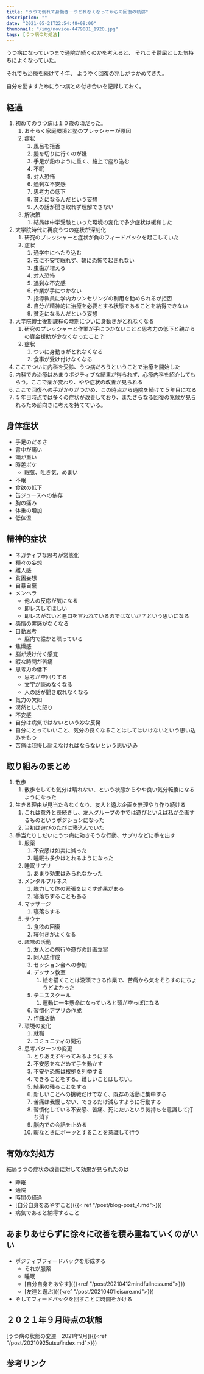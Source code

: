 ```yaml
---
title: "うつで倒れて身動き一つとれなくなってからの回復の軌跡"
description: ""
date: "2021-05-21T22:54:48+09:00"
thumbnail: "/img/novice-4479081_1920.jpg"
tags: [うつ病の対処法]
---
```

うつ病になっていつまで通院が続くのかを考えると、
それこそ鬱屈とした気持ちによくなっていた。

それでも治療を続けて４年、
ようやく回復の兆しがつかめてきた。

自分を励ますためにうつ病との付き合いを記録しておく。


## 経過
1. 初めてのうつ病は１０歳の頃だった。
   1. おそらく家庭環境と塾のプレッシャーが原因
   2. 症状
      1. 風呂を拒否
      2. 髪を切りに行くのが嫌
      3. 手足が鉛のように重く、路上で座り込む
      4. 不眠
      5. 対人恐怖
      6. 過剰な不安感
      7. 思考力の低下
      8. 貧乏になるんだという妄想
      9. 人の話が聞き取れず理解できない
   3. 解決策
      1. 結局は中学受験といった環境の変化で多少症状は緩和した
2. 大学院時代に再度うつの症状が深刻化
   1. 研究のプレッシャーと症状が負のフィードバックを起こしていた
   2. 症状
      1. 通学中にへたり込む
      2. 夜に不安で眠れず、朝に恐怖で起きれない
      3. 虫歯が増える
      4. 対人恐怖
      5. 過剰な不安感
      6. 作業が手につかない
      7. 指導教員に学内カウンセリングの利用を勧められるが拒否
      8. 自分が精神的に治療を必要とする状態であることを納得できない
      9. 貧乏になるんだという妄想
3. 大学院博士後期課程の時期についに身動きがとれなくなる
   1. 研究のプレッシャーと作業が手につかないことと思考力の低下と親からの資金援助が少なくなったこと？
   2. 症状
      1. ついに身動きがとれなくなる
      2. 食事が受け付けなくなる
4. ここでついに内科を受診、うつ病だろうということで治療を開始した
5. 内科での治療はあまりポジティブな結果が得られず、心療内科を紹介してもらう。ここで薬が変わり、やや症状の改善が見られる
6. ここで回復への手がかりがつかめ、この時点から通院を続けて５年目になる
7. ５年目時点では多くの症状が改善しており、またさらなる回復の兆候が見られるため前向きに考えを持てている。
   
## 身体症状
- 手足のだるさ
- 背中が痛い
- 頭が重い
- 時差ボケ
  - 眠気、吐き気、めまい
- 不眠
- 食欲の低下
- 缶ジュースへの依存
- 胸の痛み
- 体重の増加
- 低体温

## 精神的症状
- ネガティブな思考が常態化
- 種々の妄想
- 離人感
- 貧困妄想
- 自暴自棄
- メンヘラ
  - 他人の反応が気になる
  - 即レスしてほしい
  - 即レスがないと悪口を言われているのではないか？という思いになる
- 感情の実感がなくなる
- 自動思考
  - 脳内で誰かと喋っている
- 焦燥感
- 脳が焼け付く感覚
- 暇な時間が苦痛
- 思考力の低下
  - 思考が空回りする
  - 文字が読めなくなる
  - 人の話が聞き取れなくなる
- 気力の欠如
- 漠然とした怒り
- 不安感
- 自分は病気ではないという妙な反発
- 自分にとっていいこと、気分の良くなることはしてはいけないという思い込みをもつ
- 苦痛は我慢し耐えなければならないという思い込み

## 取り組みのまとめ
1. 散歩
   1. 散歩をしても気分は晴れない、という状態からやや良い気分転換になるようになった
2. 生きる理由が見当たらなくなり、友人と遊ぶ企画を無理やり作り続ける
   1. これは意外と長続きし、友人グループの中では遊びといえば私が企画するものというポジションになった
   2. 当初は遊びのたびに寝込んでいた
3. 手当たりしだいにうつ病に効きそうな行動、サプリなどに手を出す
   1. 服薬
      1. 不安感は如実に減った
      2. 睡眠も多少はとれるようになった
   2. 睡眠サプリ
      1. あまり効果はみられなかった
   3. メンタルフルネス
      1. 脱力して体の緊張をほぐす効果がある
      2. 寝落ちすることもある
   4. マッサージ
      1. 寝落ちする
   5. サウナ
      1. 食欲の回復
      2. 寝付きがよくなる
   6. 趣味の活動
      1. 友人との旅行や遊びの計画立案
      2. 同人誌作成
      3. セッション会への参加
      4. デッサン教室
         1. 絵を描くことは没頭できる作業で、苦痛から気をそらすのにちょうどよかった
      5. テニススクール
         1. 運動に一生懸命になっていると頭が空っぽになる
      6. 習慣化アプリの作成
      7. 作曲活動
   7. 環境の変化
      1. 就職
      2. コミュニティの開拓
   8. 思考パターンの変更
      1. とりあえずやってみるようにする
      2. 不安感をなだめて手を動かす
      3. 不安や恐怖は根拠を列挙する
      4. できることをする。難しいことはしない。
      5. 結果の残ることをする
      6. 新しいことへの挑戦だけでなく、既存の活動に集中する
      7. 苦痛は我慢しない、できるだけ減らすように行動する
      1. 習慣化している不安感、苦痛、死にたいという気持ちを意識して打ち消す
      1. 脳内での会話を止める
      1. 暇なときにボーッとすることを意識して行う


## 有効な対処方
結局うつの症状の改善に対して効果が見られたのは

- 睡眠
- 通院
- 時間の経過
- [自分自身をあやすこと]({{< ref "/post/blog-post_4.md">}})
- 病気であると納得すること

## あまりあせらずに徐々に改善を積み重ねていくのがいい
- ポジティブフィードバックを形成する
  - それが服薬
  - 睡眠
  - [自分自身をあやす]({{<ref "/post/20210412mindfullness.md">}})
  - [友達と遊ぶ]({{<ref "/post/20210401leisure.md">}})
- そしてフィードバックを回すことに時間をかける

## ２０２１年９月時点の状態
[うつ病の状態の変遷　2021年9月]({{<ref "/post/20210925utsu/index.md">}})

## 参考リンク
<div data-vc_mylinkbox_id="887689147"></div>

<div data-vc_mylinkbox_id="887689148"></div>
<div data-vc_mylinkbox_id="887689149"></div>